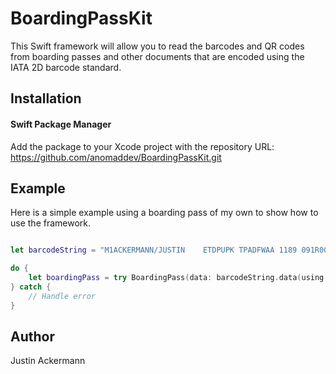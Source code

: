 # BoardingPassKit

This Swift framework will allow you to read the barcodes and QR codes from boarding passes and other documents that are encoded using the IATA 2D barcode standard.

## Installation
#### Swift Package Manager
Add the package to your Xcode project with the repository URL: 
https://github.com/anomaddev/BoardingPassKit.git

## Example
Here is a simple example using a boarding pass of my own to show how to use the framework.

```swift

let barcodeString = "M1ACKERMANN/JUSTIN    ETDPUPK TPADFWAA 1189 091R003A0033 14A>318   0091BAA 00000000000002900121232782703 AA AA 76UXK84             2IN"

do {
    let boardingPass = try BoardingPass(data: barcodeString.data(using: .ascii))
} catch {
    // Handle error
}
```

## Author
Justin Ackermann